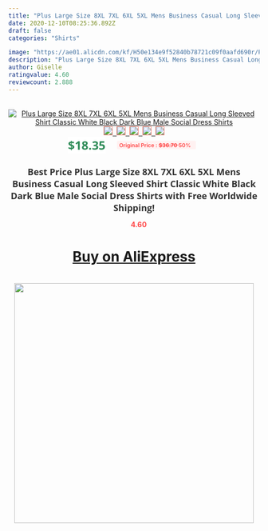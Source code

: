```yaml
---
title: "Plus Large Size 8XL 7XL 6XL 5XL Mens Business Casual Long Sleeved Shirt Classic White Black Dark Blue Male Social Dress Shirts"
date: 2020-12-10T08:25:36.892Z
draft: false
categories: "Shirts"

image: "https://ae01.alicdn.com/kf/H50e134e9f52840b78721c09f0aafd690r/Plus-Large-Size-8XL-7XL-6XL-5XL-Mens-Business-Casual-Long-Sleeved-Shirt-Classic-White-Black.jpg"
description: "Plus Large Size 8XL 7XL 6XL 5XL Mens Business Casual Long Sleeved Shirt Classic White Black Dark Blue Male Social Dress Shirts"
author: Giselle
ratingvalue: 4.60
reviewcount: 2.888
---
```

<br>
<div style="text-align: center;">
<a href="https://s.click.aliexpress.com/e/_9gvmVn" target="_blank" rel="nofollow noopener noreferrer"><img alt="Plus Large Size 8XL 7XL 6XL 5XL Mens Business Casual Long Sleeved Shirt Classic White Black Dark Blue Male Social Dress Shirts" class="magnifier-image" src="https://ae01.alicdn.com/kf/H50e134e9f52840b78721c09f0aafd690r/Plus-Large-Size-8XL-7XL-6XL-5XL-Mens-Business-Casual-Long-Sleeved-Shirt-Classic-White-Black.jpg_640x640.jpg">
<br>
<img style="border:1px solid salmon" src="https://ae01.alicdn.com/kf/H50e134e9f52840b78721c09f0aafd690r/Plus-Large-Size-8XL-7XL-6XL-5XL-Mens-Business-Casual-Long-Sleeved-Shirt-Classic-White-Black.jpg_120x120.jpg">&nbsp;&nbsp;<img style="border:1px solid salmon" src="https://ae01.alicdn.com/kf/H7b09343db00f4c249eacd81e5ecbe964W/Plus-Large-Size-8XL-7XL-6XL-5XL-Mens-Business-Casual-Long-Sleeved-Shirt-Classic-White-Black.jpg_120x120.jpg">&nbsp;&nbsp;<img style="border:1px solid salmon" src="https://ae01.alicdn.com/kf/Hf226229e1cb24b6da64aa6076b2667a7I/Plus-Large-Size-8XL-7XL-6XL-5XL-Mens-Business-Casual-Long-Sleeved-Shirt-Classic-White-Black.jpg_120x120.jpg">&nbsp;&nbsp;<img style="border:1px solid salmon" src="https://ae01.alicdn.com/kf/Hd96ce168eb4246b29261eab806e9c2aaR/Plus-Large-Size-8XL-7XL-6XL-5XL-Mens-Business-Casual-Long-Sleeved-Shirt-Classic-White-Black.jpg_120x120.jpg">&nbsp;&nbsp;<img style="border:1px solid salmon" src="https://ae01.alicdn.com/kf/H8d4bace1b1cd4b16aec2472c5b1d406e1/Plus-Large-Size-8XL-7XL-6XL-5XL-Mens-Business-Casual-Long-Sleeved-Shirt-Classic-White-Black.jpg_120x120.jpg"></a></div><br0>
<div style="text-align: center;"><span style="background-color: white; border: 0px; box-sizing: border-box; color: seagreen; display: inline-block; font-family: &quot;open sans&quot; , &quot;arial&quot; , &quot;helvetica&quot; , sans-serif , &quot;heiti&quot;; font-size: 24px; font-stretch: inherit; font-weight: 700; line-height: inherit; margin: 0px 10px 0px 0px; padding: 0px; vertical-align: middle;">$18.35 </span>
<span style="background: rgb(255 , 241 , 241); border-radius: 3px; border: 0px; box-sizing: border-box; color: #ff4747; display: inline-block; font-family: inherit; font-size: 12px; font-stretch: inherit; font-style: inherit; font-variant: inherit; font-weight: 600; line-height: inherit; margin: 0px; padding: 2px 5px; transform: scale(0.9); vertical-align: middle;">Original Price : <b style="text-decoration: line-through;">$36.70 </b> 50%&nbsp;&nbsp;</span></div>
<h1 style="color: #333333; display: inline-block; font-family: &quot;open sans&quot; , &quot;arial&quot; , &quot;helvetica&quot; , sans-serif , &quot;heiti&quot;; font-size: 18px; font-stretch: inherit; font-weight: 700; text-align: center;">Best Price Plus Large Size 8XL 7XL 6XL 5XL Mens Business Casual Long Sleeved Shirt Classic White Black Dark Blue Male Social Dress Shirts with Free Worldwide Shipping!</h1>
<div style="color: #ff4747; text-align: center;">
<img src="https://4.bp.blogspot.com/-M0ZcTcb-5uY/XleCXlxnR4I/AAAAAAAAAEc/OrjgMkXV1oMQFaCRZj5HQwOCBcu3w1FegCPcBGAYYCw/s1600/star.png" style="height: 15px;">&nbsp;<b>4.60</b></div>
<div class="button_cont" align="center"><a class="buynow_a" href="https://s.click.aliexpress.com/e/_9gvmVn" target="_blank" rel="nofollow noopener noreferrer"><H1>Buy on AliExpress</H1></a></div><br>
<div class="separator" style="clear: both; text-align: center;">
<img src="https://lh3.googleusercontent.com/-pTy5HemUv9M/XlePHvY0dAI/AAAAAAAAAE4/0nX5iRUoIWY8eMW9Dpxeirr157OZliDIgCLcBGAsYHQ/s1600/badge.gif" width="480">
</div>
